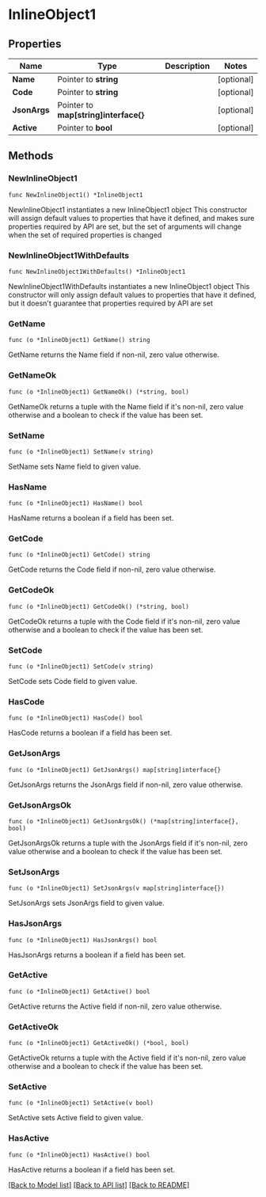 # InlineObject1

## Properties

Name | Type | Description | Notes
------------ | ------------- | ------------- | -------------
**Name** | Pointer to **string** |  | [optional] 
**Code** | Pointer to **string** |  | [optional] 
**JsonArgs** | Pointer to **map[string]interface{}** |  | [optional] 
**Active** | Pointer to **bool** |  | [optional] 

## Methods

### NewInlineObject1

`func NewInlineObject1() *InlineObject1`

NewInlineObject1 instantiates a new InlineObject1 object
This constructor will assign default values to properties that have it defined,
and makes sure properties required by API are set, but the set of arguments
will change when the set of required properties is changed

### NewInlineObject1WithDefaults

`func NewInlineObject1WithDefaults() *InlineObject1`

NewInlineObject1WithDefaults instantiates a new InlineObject1 object
This constructor will only assign default values to properties that have it defined,
but it doesn't guarantee that properties required by API are set

### GetName

`func (o *InlineObject1) GetName() string`

GetName returns the Name field if non-nil, zero value otherwise.

### GetNameOk

`func (o *InlineObject1) GetNameOk() (*string, bool)`

GetNameOk returns a tuple with the Name field if it's non-nil, zero value otherwise
and a boolean to check if the value has been set.

### SetName

`func (o *InlineObject1) SetName(v string)`

SetName sets Name field to given value.

### HasName

`func (o *InlineObject1) HasName() bool`

HasName returns a boolean if a field has been set.

### GetCode

`func (o *InlineObject1) GetCode() string`

GetCode returns the Code field if non-nil, zero value otherwise.

### GetCodeOk

`func (o *InlineObject1) GetCodeOk() (*string, bool)`

GetCodeOk returns a tuple with the Code field if it's non-nil, zero value otherwise
and a boolean to check if the value has been set.

### SetCode

`func (o *InlineObject1) SetCode(v string)`

SetCode sets Code field to given value.

### HasCode

`func (o *InlineObject1) HasCode() bool`

HasCode returns a boolean if a field has been set.

### GetJsonArgs

`func (o *InlineObject1) GetJsonArgs() map[string]interface{}`

GetJsonArgs returns the JsonArgs field if non-nil, zero value otherwise.

### GetJsonArgsOk

`func (o *InlineObject1) GetJsonArgsOk() (*map[string]interface{}, bool)`

GetJsonArgsOk returns a tuple with the JsonArgs field if it's non-nil, zero value otherwise
and a boolean to check if the value has been set.

### SetJsonArgs

`func (o *InlineObject1) SetJsonArgs(v map[string]interface{})`

SetJsonArgs sets JsonArgs field to given value.

### HasJsonArgs

`func (o *InlineObject1) HasJsonArgs() bool`

HasJsonArgs returns a boolean if a field has been set.

### GetActive

`func (o *InlineObject1) GetActive() bool`

GetActive returns the Active field if non-nil, zero value otherwise.

### GetActiveOk

`func (o *InlineObject1) GetActiveOk() (*bool, bool)`

GetActiveOk returns a tuple with the Active field if it's non-nil, zero value otherwise
and a boolean to check if the value has been set.

### SetActive

`func (o *InlineObject1) SetActive(v bool)`

SetActive sets Active field to given value.

### HasActive

`func (o *InlineObject1) HasActive() bool`

HasActive returns a boolean if a field has been set.


[[Back to Model list]](../README.md#documentation-for-models) [[Back to API list]](../README.md#documentation-for-api-endpoints) [[Back to README]](../README.md)


